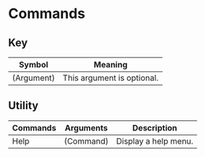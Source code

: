 # Commands

## Key
| Symbol     | Meaning                    |
| ---------- | -------------------------- |
| (Argument) | This argument is optional. |

## Utility
| Commands | Arguments | Description          |
| -------- | --------- | -------------------- |
| Help     | (Command) | Display a help menu. |


